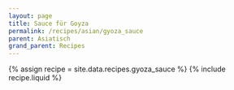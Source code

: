 ```yaml
---
layout: page
title: Sauce für Goyza
permalink: /recipes/asian/gyoza_sauce
parent: Asiatisch
grand_parent: Recipes
---
```

{% assign recipe = site.data.recipes.gyoza_sauce %}
{% include recipe.liquid %}